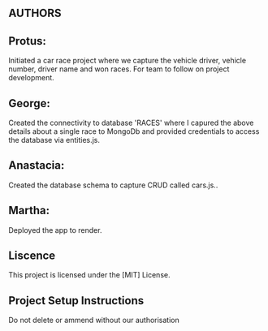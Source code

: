 ## AUTHORS
## Protus: 
Initiated a car race project where we capture the vehicle driver, vehicle number, driver name and won races. For team to follow on project development.
## George: 
Created the connectivity to database 'RACES' where I capured the above details about a single race to MongoDb and provided credentials to access the database via entities.js.
## Anastacia: 
Created the database schema to capture CRUD called cars.js..
## Martha: 
Deployed the app to render.
## Liscence
This project is licensed under the [MIT] License.
## Project Setup Instructions 
Do not delete or ammend without our authorisation 
